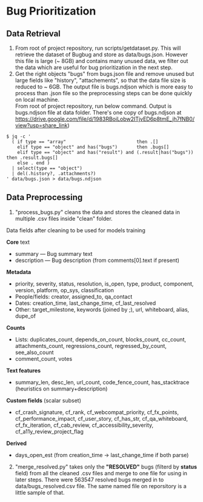 # Bug Prioritization

## Data Retrieval 
1. From root of project repository, run scripts/getdataset.py. 
This will retrieve the dataset of Bugbug and store as data/bugs.json. However this file is large (~ 8GB) and contains many unused data, we filter out the data which are useful for bug prioritization in the next step.
2. Get the right objects "bugs" from bugs.json file and remove unused but large fields like "history", "attachements", so that the data file size is reduced to ~ 6GB. The output file is bugs.ndjson which is more easy to process than .json file so the preprocessing steps can be done quickly on local machine.  
From root of project repository, run below command. Output is bugs.ndjson file at data folder. There's one copy of bugs.ndjson at https://drive.google.com/file/d/1983RBoiLobw2ITjvED6p8tmE_jh7fNB0/view?usp=share_link)

```shell
$ jq -c '
  ( if type == "array"                          then .[]
    elif type == "object" and has("bugs")       then .bugs[]
    elif type == "object" and has("result") and (.result|has("bugs")) then .result.bugs[]
    else . end )
  | select(type == "object")
  | del(.history?, .attachments?)
' data/bugs.json > data/bugs.ndjson
```

## Data Preprocessing
1. "process_bugs.py" cleans the data and stores the cleaned data in multiple .csv files inside "clean" folder.

Data fields after cleaning to be used for models training

**Core** text
- summary — Bug summary text
- description — Bug description (from comments[0].text if present)

**Metadata**
- priority, severity, status, resolution, is_open, type, product, component, version, platform, op_sys, classification
- People/fields: creator, assigned_to, qa_contact
- Dates: creation_time, last_change_time, cf_last_resolved
- Other: target_milestone, keywords (joined by ;), url, whiteboard, alias, dupe_of

**Counts**
- Lists: duplicates_count, depends_on_count, blocks_count, cc_count, attachments_count, regressions_count, regressed_by_count, see_also_count
- comment_count, votes

**Text features**
- summary_len, desc_len, url_count, code_fence_count, has_stacktrace (heuristics on summary+description)

**Custom fields** (scalar subset)
- cf_crash_signature, cf_rank, cf_webcompat_priority, cf_fx_points, cf_performance_impact, cf_user_story, cf_has_str, cf_qa_whiteboard, cf_fx_iteration, cf_cab_review, cf_accessibility_severity, cf_a11y_review_project_flag

**Derived**
- days_open_est (from creation_time → last_change_time if both parse)


2. "merge_resolved.py" takes only the **"RESOLVED"** bugs (filterd by **status** field) from all the cleaned .csv files and merge to one file for using in later steps. There were 563547 resolved bugs merged in to data/bugs_resolved.csv file. The same named file on reporsitory is a little sample of that.


